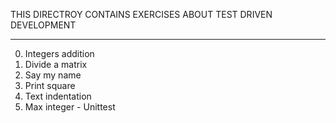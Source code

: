 THIS DIRECTROY CONTAINS EXERCISES ABOUT TEST DRIVEN 
		DEVELOPMENT
___________________________________________________

0. Integers addition
1. Divide a matrix
2. Say my name
3. Print square
4. Text indentation
5. Max integer - Unittest
